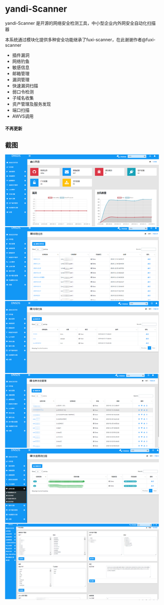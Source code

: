 # yandi-Scanner




yandi-Scanner 是开源的网络安全检测工具，中小型企业内外网安全自动化扫描器

本系统通过模块化提供多种安全功能继承了fuxi-scanner，在此谢谢作者@fuxi-scanner

- 插件漏洞
- 网络钓鱼
- 敏感信息
- 邮箱管理
- 漏洞管理
- 快速漏洞扫描
- 弱口令检测
- 子域名收集
- 资产管理及服务发现
- 端口扫描
- AWVS调用




#### 不再更新 ###

## 截图

![1.png](./images/1.png)
![2.png](images/2.png)
![3.png](images/3.png)
![4.png](images/4.png)
![5.png](images/5.png)
![6.png](images/6.png)
